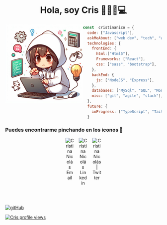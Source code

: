 <h1 align="center">Hola, soy Cris 🖖🏼🙃💻</h1> 


<img class="profile" align="left" src="https://github.com/cristinanico/cristinanico/blob/main/img-profile?raw=true" alt="Github profile avatar" height="250px" />

```js
const  cristinanico = {
  code: ["Javascript"],
  askMeAbout: ["web dev", "tech", "app dev", "pintaAPIs"],
  technologies: {
    frontEnd: {
      html:["Html5"],
      Frameworks: ["React"],
      css: ["sass", "bootstrap"],
    },
    backEnd: {
      js: ["NodeJS", "Express"],
    },
    databases: ["MySql", "SQL", "MongoDB"],
    misc: ["git", "agile", "slack"],
  },
  future: {
    inProgress: ["TypeScript", "Tailwind"]
  }
```


<h3>Puedes encontrarme pinchando en los iconos 📍</h3>
<p align="center" style="display: flex; justify-content: center; gap: 1rem;">
    <a href="mailto:cristinanicodev@gmail.com">
    <img align="left" alt="Cristina Nicolás Email" width="27px" src="https://img.icons8.com/doodle/48/000000/gmail.png"/></a>
    <a target="_blank" href="https://www.linkedin.com/in/cristina-nicolas-morata/">
    <img align="left" alt="Cristina Nicolás Linkedin" width="27px" src="https://img.icons8.com/doodle/48/000000/linkedin--v2.png" />
    </a>
    <a href="https://twitter.com/cristinanicodev">
    <img align="left" alt="Cristina Nicolás | Twitter" width="30px" src="https://img.icons8.com/pulsar-color/64/000000/twitterx.png" />
    </a>
</p>







<br /><br />

[![gitHub](https://img.shields.io/badge/Github-black?logo=github&logoColor=white)](https://github.com/cristinanico)

[![Cris profile views](https://u8views.com/api/v1/github/profiles/142333230/views/day-week-month-total-count.svg)](https://u8views.com/github/cristinanico)

